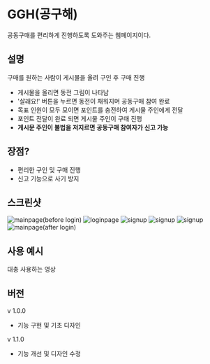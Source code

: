 # GGH(공구해)

공동구매를 편리하게 진행하도록 도와주는 웹페이지이다.

## 설명

구매를 원하는 사람이 게시물을 올려 구인 후 구매 진행

 * 게시물을 올리면 동전 그림이 나타남
 * '살래요!' 버튼을 누르면 동전이 채워지며 공동구매 참여 완료
 * 목표 인원이 모두 모이면 포인트를 충전하여 게시물 주인에게 전달
 * 포인트 전달이 완료 되면 게시물 주인이 구매 진행
 * __게시문 주인이 불법을 저지르면 공동구매 참여자가 신고 가능__

## 장점?

 * 편리한 구인 및 구매 진행
 * 신고 기능으로 사기 방지

## 스크린샷

![mainpage(before login)](./maincapture.png)
![loginpage](./logincapture.png)
![signup](./certicapture.png)
![signup](./inputcapture.png)
![signup](./donecapture.png)
![mainpage(after login)](./maincapture_coin.png)

## 사용 예시

대충 사용하는 영상

## 버전

v 1.0.0
* 기능 구현 및 기초 디자인   

v 1.1.0

* 기능 개선 및 디자인 수정
